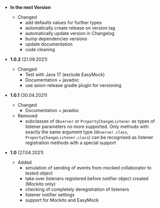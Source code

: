 - **In the next Version**
	- Changed
		- add defaults values for further types
		- automatically create release on version tag
		- automatically update version in Changelog
		- bump dependencies versions
		- update documentation
		- code cleaning

- **1.0.2** (21.09.2021)
	- Changed
		- Test with Java 17 (exclude EasyMock)
		- Documentation + javadoc
		- use axion-release gradle plugin for versioning

- **1.0.1** (30.04.2021)
	- Changed
		- Documentation + javadoc
	- Removed
		- subclasses of `Observer` or `PropertyChangeListener` as types of listener parameters no more supported. Only
		  methods with exactly the same argument type (`Observer.class`, `PropertyChangeListener.class`) can be
		  recognised as listener registration methods with a special support

- **1.0** (27.04.2021)
	- Added
		- simulation of sending of events from mocked collaborator to tested object
		- take over listeners registered before notifier object created (Mockito only)
		- checking of completely deregistration of listeners
		- listener notifier settings
		- support for Mockito and EasyMock
